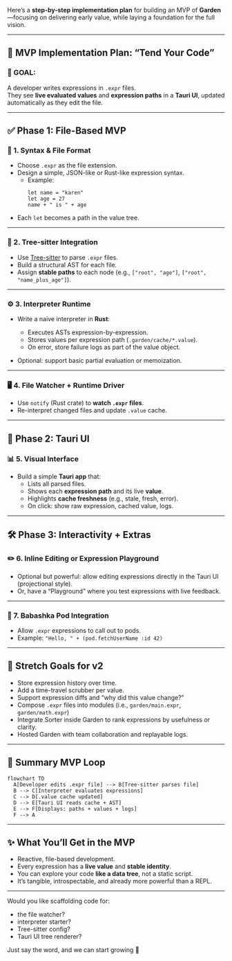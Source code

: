 Here’s a **step-by-step implementation plan** for building an MVP of **Garden**—focusing on delivering early value, while laying a foundation for the full vision.

---

## 🌱 MVP Implementation Plan: “Tend Your Code”

### 🔹 GOAL:  
A developer writes expressions in `.expr` files.  
They see **live evaluated values** and **expression paths** in a **Tauri UI**, updated automatically as they edit the file.

---

## ✅ Phase 1: File-Based MVP

### 🧾 1. **Syntax & File Format**
- Choose `.expr` as the file extension.
- Design a simple, JSON-like or Rust-like expression syntax.
  - Example:
    ```expr
    let name = "karen"
    let age = 27
    name + " is " + age
    ```
- Each `let` becomes a path in the value tree.

---

### 🌳 2. **Tree-sitter Integration**
- Use [Tree-sitter](https://tree-sitter.github.io/tree-sitter/) to parse `.expr` files.
- Build a structural AST for each file.
- Assign **stable paths** to each node (e.g., `["root", "age"]`, `["root", "name_plus_age"]`).

---

### ⚙️ 3. **Interpreter Runtime**
- Write a naive interpreter in **Rust**:
  - Executes ASTs expression-by-expression.
  - Stores values per expression path (`.garden/cache/*.value`).
  - On error, store failure logs as part of the value object.

- Optional: support basic partial evaluation or memoization.

---

### 🖥️ 4. **File Watcher + Runtime Driver**
- Use `notify` (Rust crate) to **watch `.expr` files**.
- Re-interpret changed files and update `.value` cache.

---

## 🌼 Phase 2: Tauri UI

### 📊 5. **Visual Interface**
- Build a simple **Tauri app** that:
  - Lists all parsed files.
  - Shows each **expression path** and its live **value**.
  - Highlights **cache freshness** (e.g., stale, fresh, error).
  - On click: show raw expression, cached value, logs.

---

## 🛠️ Phase 3: Interactivity + Extras

### ✏️ 6. **Inline Editing or Expression Playground**
- Optional but powerful: allow editing expressions directly in the Tauri UI (projectional style).
- Or, have a “Playground” where you test expressions with live feedback.

---

### 🔌 7. **Babashka Pod Integration**
- Allow `.expr` expressions to call out to pods.
- Example: `"Hello, " + (pod.fetchUserName :id 42)`

---

## 🚀 Stretch Goals for v2

- Store expression history over time.
- Add a time-travel scrubber per value.
- Support expression diffs and “why did this value change?”
- Compose `.expr` files into modules (i.e., `garden/main.expr`, `garden/math.expr`)
- Integrate Sorter inside Garden to rank expressions by usefulness or clarity.
- Hosted Garden with team collaboration and replayable logs.

---

## 🔁 Summary MVP Loop

```mermaid
flowchart TD
  A[Developer edits .expr file] --> B[Tree-sitter parses file]
  B --> C[Interpreter evaluates expressions]
  C --> D[.value cache updated]
  D --> E[Tauri UI reads cache + AST]
  E --> F[Displays: paths + values + logs]
  F --> A
```

---

## ✨ What You’ll Get in the MVP

- Reactive, file-based development.
- Every expression has a **live value** and **stable identity**.
- You can explore your code **like a data tree**, not a static script.
- It’s tangible, introspectable, and already more powerful than a REPL.

---

Would you like scaffolding code for:
- the file watcher?
- interpreter starter?
- Tree-sitter config?
- Tauri UI tree renderer?

Just say the word, and we can start growing 🌿
